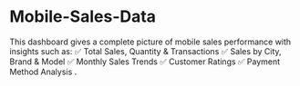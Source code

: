 # Mobile-Sales-Data
This dashboard gives a complete picture of mobile sales performance with insights such as:   ✅ Total Sales, Quantity &amp; Transactions  ✅ Sales by City, Brand &amp; Model  ✅ Monthly Sales Trends  ✅ Customer Ratings  ✅ Payment Method Analysis .
